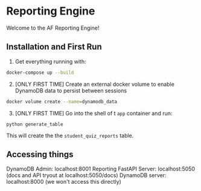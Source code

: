 # Reporting Engine

Welcome to the AF Reporting Engine!

## Installation and First Run

1. Get everything running with:

```bash
docker-compose up --build
```

2. [ONLY FIRST TIME] Create an external docker volume to enable DynamoDB data to persist between sessions

```bash
docker volume create --name=dynamodb_data
```

3. [ONLY FIRST TIME] Go into the shell of t `app` container and run:

```
python generate_table
```

This will create the the `student_quiz_reports` table.

## Accessing things

DynamoDB Admin: localhost:8001
Reporting FastAPI Server: localhost:5050 (docs and API tryout at localhost:5050/docs)
DynamoDB server: localhost:8000 (we won't access this directly)

